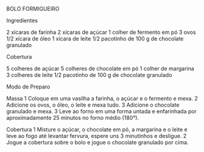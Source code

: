 BOLO FORMIGUEIRO

Ingredientes

2 xícaras de farinha
2 xícaras de açúcar
1 colher de fermento em pó
3 ovos
1/2 xícara de óleo
1 xícara de leite
1/2 pacotinho de 100 g de chocolate granulado

Cobertura

5 colheres de açúcar
5 colheres de chocolate em pó
1 colher de margarina
3 colheres de leite
1/2 pacotinho de 100 g de chocolate granulado

Modo de Preparo

Massa
1 Coloque em uma vasilha a farinha, o açúcar e o fermento e mexa.
2 Adicione os ovos, o óleo, o leite e mexa tudo.
3 Adicione o chocolate granulado e mexa.
3 Leve ao forno em uma forma untada e enfarinhada por aproximadamente 25 minutos no forno médio (180°).

Cobertura
1 Misture o açúcar, o chocolate em pó, a margarina e o leite e leve ao fogo até levantar fervura, espere uns 3 minutinhos e desligue.
2 Jogue a cobertura sobre o bolo e jogue o chocolate granulado por cima.













